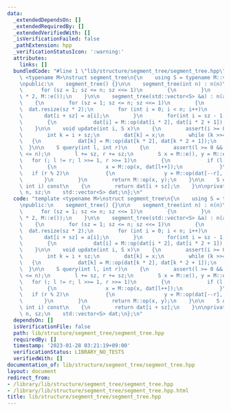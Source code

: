 ```yaml
---
data:
  _extendedDependsOn: []
  _extendedRequiredBy: []
  _extendedVerifiedWith: []
  _isVerificationFailed: false
  _pathExtension: hpp
  _verificationStatusIcon: ':warning:'
  attributes:
    links: []
  bundledCode: "#line 1 \"lib/structure/segment_tree/segment_tree.hpp\"\ntemplate\
    \ <typename M>\nstruct segment_tree\n{\n    using S = typename M::value_type;\n\
    \npublic:\n    segment_tree() {}\n\n    segment_tree(int n) : n(n)\n    {\n  \
    \      for (sz = 1; sz <= n; sz <<= 1)\n        {\n        }\n        dat.assign(sz\
    \ * 2, M::e());\n    }\n\n    segment_tree(std::vector<S> &a) : n(a.size())\n\
    \    {\n        for (sz = 1; sz <= n; sz <<= 1)\n        {\n        }\n      \
    \  dat.resize(sz * 2);\n        for (int i = 0; i < n; i++)\n        {\n     \
    \       dat[i + sz] = a[i];\n        }\n        for(int i = sz - 1; i > 0; i--)\n\
    \        {\n            dat[i] = M::op(dat[i * 2], dat[i * 2 + 1]);\n        }\n\
    \    }\n\n    void update(int i, S x)\n    {\n        assert(i >= 0 && i < sz);\n\
    \        int k = i + sz;\n        dat[k] = x;\n        while (k >>= 1)\n     \
    \   {\n            dat[k] = M::op(dat[k * 2], dat[k * 2 + 1]);\n        }\n  \
    \  }\n\n    S query(int l, int r)\n    {\n        assert(l >= 0 && l <= r && r\
    \ <= n);\n        l += sz, r += sz;\n        S x = M::e(), y = M::e();\n     \
    \   for (; l != r; l >>= 1, r >>= 1)\n        {\n            if (l % 2)\n    \
    \        {\n                x = M::op(x, dat[l++]);\n            }\n         \
    \   if (r % 2)\n            {\n                y = M::op(dat[--r], y);\n     \
    \       }\n        }\n        return M::op(x, y);\n    }\n\n    S operator[](const\
    \ int i) const\n    {\n        return dat[i + sz];\n    }\n\nprivate:\n    int\
    \ n, sz;\n    std::vector<S> dat;\n};\n"
  code: "template <typename M>\nstruct segment_tree\n{\n    using S = typename M::value_type;\n\
    \npublic:\n    segment_tree() {}\n\n    segment_tree(int n) : n(n)\n    {\n  \
    \      for (sz = 1; sz <= n; sz <<= 1)\n        {\n        }\n        dat.assign(sz\
    \ * 2, M::e());\n    }\n\n    segment_tree(std::vector<S> &a) : n(a.size())\n\
    \    {\n        for (sz = 1; sz <= n; sz <<= 1)\n        {\n        }\n      \
    \  dat.resize(sz * 2);\n        for (int i = 0; i < n; i++)\n        {\n     \
    \       dat[i + sz] = a[i];\n        }\n        for(int i = sz - 1; i > 0; i--)\n\
    \        {\n            dat[i] = M::op(dat[i * 2], dat[i * 2 + 1]);\n        }\n\
    \    }\n\n    void update(int i, S x)\n    {\n        assert(i >= 0 && i < sz);\n\
    \        int k = i + sz;\n        dat[k] = x;\n        while (k >>= 1)\n     \
    \   {\n            dat[k] = M::op(dat[k * 2], dat[k * 2 + 1]);\n        }\n  \
    \  }\n\n    S query(int l, int r)\n    {\n        assert(l >= 0 && l <= r && r\
    \ <= n);\n        l += sz, r += sz;\n        S x = M::e(), y = M::e();\n     \
    \   for (; l != r; l >>= 1, r >>= 1)\n        {\n            if (l % 2)\n    \
    \        {\n                x = M::op(x, dat[l++]);\n            }\n         \
    \   if (r % 2)\n            {\n                y = M::op(dat[--r], y);\n     \
    \       }\n        }\n        return M::op(x, y);\n    }\n\n    S operator[](const\
    \ int i) const\n    {\n        return dat[i + sz];\n    }\n\nprivate:\n    int\
    \ n, sz;\n    std::vector<S> dat;\n};\n"
  dependsOn: []
  isVerificationFile: false
  path: lib/structure/segment_tree/segment_tree.hpp
  requiredBy: []
  timestamp: '2023-01-28 03:21:19+09:00'
  verificationStatus: LIBRARY_NO_TESTS
  verifiedWith: []
documentation_of: lib/structure/segment_tree/segment_tree.hpp
layout: document
redirect_from:
- /library/lib/structure/segment_tree/segment_tree.hpp
- /library/lib/structure/segment_tree/segment_tree.hpp.html
title: lib/structure/segment_tree/segment_tree.hpp
---
```

